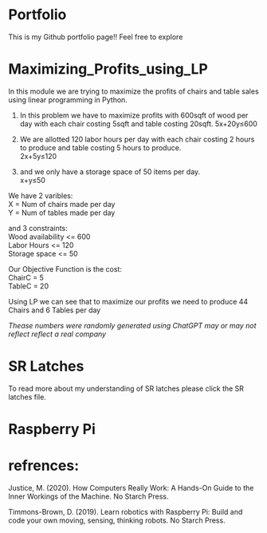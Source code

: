 # Portfolio

This is my Github portfolio page!! Feel free to explore 




# Maximizing_Profits_using_LP

In this module we are trying to maximize the profits of chairs and table sales using linear programming in Python.

1. In this problem we have to maximize profits with 600sqft of wood per day with each chair costing 5sqft and table costing 20sqft.
5x+20y≤600


3. We are allotted 120 labor hours per day with each chair costing 2 hours to produce and table costing 5 hours to produce.  <br />
2x+5y≤120


4. and we only have a storage space of 50 items per day.  <br />
x+y≤50

We have 2 varibles:  <br />
X = Num of chairs made per day  <br />
Y = Num of tables made per day

and 3 constraints:  <br />
Wood availability <= 600  <br />
Labor Hours       <= 120  <br />
Storage space     <= 50

Our Objective Function is the cost:  <br />
ChairC = 5  <br />
TableC = 20

Using LP we can see that to maximize our profits we need to produce 44 Chairs and 6 Tables per day

*Thease numbers were randomly generated using ChatGPT may or may not reflect reflect a real company*



# SR Latches

To read more about my understanding of SR latches please click the SR latches file.

# Raspberry Pi





# refrences:
Justice, M. (2020). How Computers Really Work: A Hands-On Guide to the Inner Workings of the Machine. No Starch Press.

Timmons-Brown, D. (2019). Learn robotics with Raspberry Pi: Build and code your own moving, sensing, thinking robots. No Starch Press.

